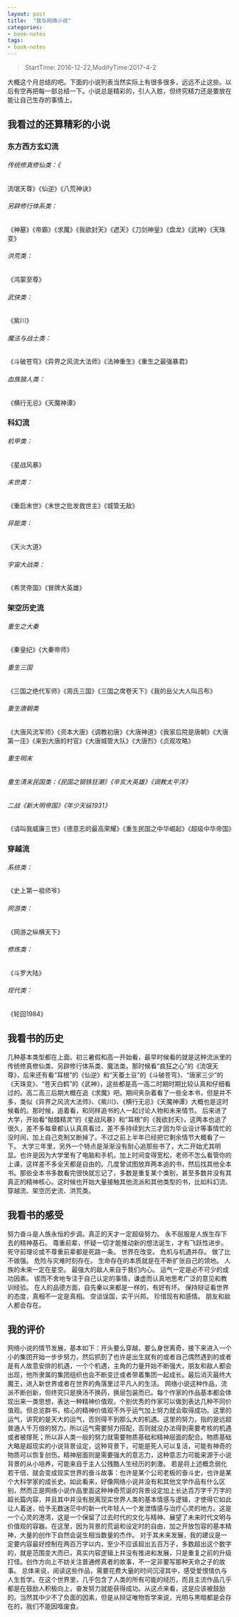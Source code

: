 ```yaml
---
layout: post
title:  "我与网络小说"
categories:
- book-notes
tags:
- book-notes
---
```


> StartTime: 2016-12-22,ModifyTime:2017-4-2

大概这个月总结的吧。下面的小说列表当然实际上有很多很多，远远不止这些。以后有空再把每一部总结一下。小说总是精彩的，引人入胜，但终究精力还是要放在能让自己生存的事情上。

<!---more--->

## 我看过的还算精彩的小说

### 东方西方玄幻流
###### 传统修真修仙类：《
流氓天尊》《仙逆》《八荒神诀》
###### 另辟修行体系类：
《神墓》《帝霸》《求魔》《我欲封天》《遮天》《刀剑神皇》《盘龙》《武神》《天珠变》
###### 洪荒类：
《鸿蒙至尊》
###### 武侠类：
《紫川》
###### 魔法与战士类：
《斗破苍穹》《异界之风流大法师》《法神重生》《重生之最强暴君》
###### 血族狼人类：
《横行无忌》《天魔神谭》

### 科幻流
###### 机甲类：
《星战风暴》
###### 末世类：
《重启末世》《末世之批发救世主》《城管无敌》
###### 异能类：
《天火大道》
###### 宇宙大战类：
《希灵帝国》《冒牌大英雄》
### 架空历史流
###### 重生之大秦
《秦皇纪》《大秦帝师》
###### 重生三国
《三国之绝代军师》《周氏三国》《三国之席卷天下》《我的岳父大人叫吕布》
###### 重生唐朝类
《大唐风流军师》《资本大唐》《调教初唐》《大唐神道》《我家后院是唐朝》《大唐第一庄》《来到大唐的村官》《大唐城管大队》《大唐烈》《贞观攻略》
###### 重生明末
###### 重生清末民国类：《民国之钢铁狂潮》《辛亥大英雄》《调教太平洋》
###### 二战《新大明帝国》《年少天纵1931》
《请叫我威廉三世》《德意志的最高荣耀》《重生民国之中华崛起》《超级中华帝国》

### 穿越流
###### 系统类：
《史上第一祖师爷》
###### 网游类：
《网游之纵横天下》
###### 修炼类：
《斗罗大陆》
###### 现代类：
《轮回1984》

## 我看书的历史
几种基本类型都在上面。初三暑假和高一开始看，最早时候看的就是这种流派里的传统修真修仙类、另辟修行体系类、魔法类。那时候看“疯狂之心”的《流氓天尊》，后来还有看“耳根”的《仙逆》和“天蚕土豆”的《斗破苍穹》、“唐家三少”的《天珠变》、“苍天白鹤”的《武神》，这些都是高一高二时期时期比较认真和仔细看过的。高二高三后期大概在追《求魔》吧。期间夹杂着看了一些全本书，但是并不多，类似《异界之风流大法师》、《紫川》、《横行无忌》《天魔神谭》大概也是这时候看的。那时候，追着看，和同样追书的人一起讨论人物和未来情节。
后来进了大学，开始看“骷髅精灵”的《星战风暴》和“耳根”的《我欲封天》，这两本也追了很久，差不多每章都认认真真看过，差不多持续到大三才因为毕业设计等事情忙的没时间，加上自己克制又断掉了。不过之前上半年已经把它剩余情节大概看了一下。
大学三年里，另外一个特点是渐渐没有耐心追那些书了，大二开始尤其明显。也许是因为大学里有了电脑和手机，加上时间变得宽松，老师不怎么看管你的上课，这样差不多全天都是自由的。几度曾试图放弃两本追的书，然后找其他全本书。那些全本书多数看完很快就忘记了，多数是重复某个类别，甚至多数并没有其真正的精神核心。这时候也开始大量接触其他流派和其他类型的书，比如科幻流、穿越流、架空历史流、洪荒类。

## 我看书的感受
努力奋斗是人族永恒的步调。真正的天才一定超级努力。
永不屈服是人族生存下去的精神基石。
尊重前辈，怀疑一切才能推动新的想法诞生，才有飞跃性进步。死守前理论或不尊重前辈都是死路一条。
世界在改变。
危机与机遇并存。
做了比不做强。
危险与灾难时刻存在。
生命存在的本质就是在不断扩张自己的领地。
人族的未来一定在星空。
最强大的敌人来自于我们内心。
运气一定是必不可少的成功因素。
锲而不舍地专注于自己认定的事情，谦虚而认真地思考广泛的意见和教训经验。
在人的品德方面，自先秦以来都是一样的，有好有坏。
保持辩证看世界的态度，真相不一定是真相。
空谈误国，实干兴邦。
珍惜现有和感情。
朋友和敌人都会存在。

## 我的评价
网络小说的情节发展，基本如下：开头要么穿越，要么身世离奇，接下来进入一个小的集团开始一步步努力，然后抓到了也许是出生就有的或者自己偶然遇到的或者是有人故意安排的机遇，一个个机遇，主角的力量开始不断强大，朋友和敌人都会出现，他所隶属的集团组织也会不断变迁或者带着集团一起成长。最后消灭最终大魔王，进入新世界或者在世界的角落里过平凡人的生活。
网络小说这种作品，流派不断创新，但终究只是换汤不换药，换层包装而已。每个作家的作品基本都会体现出来一类思想，表达一种精神价值观，个别优秀的作家可以做到表达几种不同价值观。但总览群书，核心的精神价值观不外乎运气加上努力就会取得成功。这里的运气，讲究的是天大的运气，否则得不到那么大的机遇。这里的努力，指的是远超普通人千万倍的努力。所以运气需要努力搭配，否则就没办法得到需要考核的机遇或者被撑死；所以非人类一般的努力就需要物质基础和精神层面的配合。物质基础大略是超现实的小说背景设定，这种背景下，可能是死人可以复活，可能有神奇的物质可以恢复创伤。精神层面则是需要强大的意志力，这种意志力可能来源于小说背景的从小培养，可能来自于主人公残酷人生经历的刺激。
若是将上述概念弱化若干倍，就会变成现实世界的奋斗故事：也许是某个公司老板的奋斗史，也许是某个大科学家的成长史。如此看来，好像网络小说并没有和其他文学作品有什么区别，然而正是网络小说作品里面这种神奇荒诞的背景设定加上长达百万字千万字的超长篇内容，并且其中并没有脱离现实世界人类的基本情感与逻辑，才使得它如此让人着迷，给予无数迷茫中的新一代年轻人一个发泄情感与治疗心灵的地方。这是一个心灵的港湾，这是一个保留了过去时代的文化与精神、展望了未来时代文明与价值观的容器。在这里，因为背景的荒诞和设定时的自由，加之开放包容的基本精神，大量的创作下自然会诞生相当数量的杰作。
对于其未来发展，我的建议是一定要内容最好控制在两百万字以内，至少不应该超出五百万子，多数超出这个数字的，就是范围变大而已，真实内容逻辑上并没有推进和发展，只是重复之前的升级打怪。创作方向上不妨关注普通修真者的故事，不一定非要写那种天命之子的故事。
总体来说，阅读这些作品，需要花费大量的时间沉浸其中，感受爱恨情仇与人生哲学。在这个世界里，几乎包含了人类的所有可能的经历，而且主流作品几乎都是在鼓励人积极向上，奋发努力就能获得成功。从这点来看，这是应该被鼓励的。当然其中少不了负面的因素，但是从辩证唯物哲学来说，光明与黑暗都是会存在的，我们不能因噎废食。
